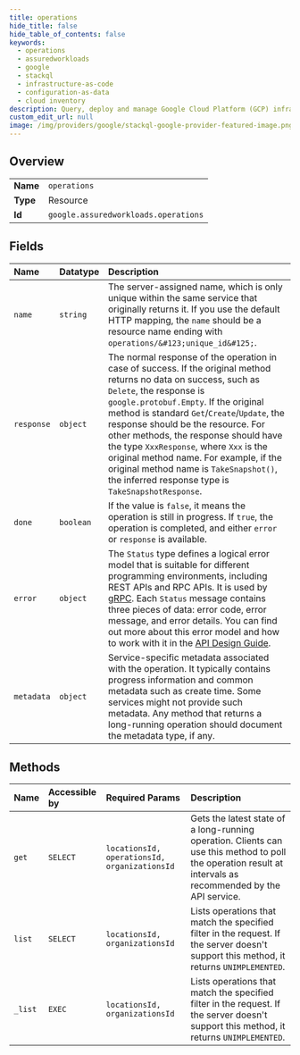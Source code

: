 ```yaml
---
title: operations
hide_title: false
hide_table_of_contents: false
keywords:
  - operations
  - assuredworkloads
  - google    
  - stackql
  - infrastructure-as-code
  - configuration-as-data
  - cloud inventory
description: Query, deploy and manage Google Cloud Platform (GCP) infrastructure and resources using SQL
custom_edit_url: null
image: /img/providers/google/stackql-google-provider-featured-image.png
---
```

  
    

## Overview
<table><tbody>
<tr><td><b>Name</b></td><td><code>operations</code></td></tr>
<tr><td><b>Type</b></td><td>Resource</td></tr>
<tr><td><b>Id</b></td><td><code>google.assuredworkloads.operations</code></td></tr>
</tbody></table>

## Fields
| Name | Datatype | Description |
|:-----|:---------|:------------|
| `name` | `string` | The server-assigned name, which is only unique within the same service that originally returns it. If you use the default HTTP mapping, the `name` should be a resource name ending with `operations/&#123;unique_id&#125;`. |
| `response` | `object` | The normal response of the operation in case of success. If the original method returns no data on success, such as `Delete`, the response is `google.protobuf.Empty`. If the original method is standard `Get`/`Create`/`Update`, the response should be the resource. For other methods, the response should have the type `XxxResponse`, where `Xxx` is the original method name. For example, if the original method name is `TakeSnapshot()`, the inferred response type is `TakeSnapshotResponse`. |
| `done` | `boolean` | If the value is `false`, it means the operation is still in progress. If `true`, the operation is completed, and either `error` or `response` is available. |
| `error` | `object` | The `Status` type defines a logical error model that is suitable for different programming environments, including REST APIs and RPC APIs. It is used by [gRPC](https://github.com/grpc). Each `Status` message contains three pieces of data: error code, error message, and error details. You can find out more about this error model and how to work with it in the [API Design Guide](https://cloud.google.com/apis/design/errors). |
| `metadata` | `object` | Service-specific metadata associated with the operation. It typically contains progress information and common metadata such as create time. Some services might not provide such metadata. Any method that returns a long-running operation should document the metadata type, if any. |
## Methods
| Name | Accessible by | Required Params | Description |
|:-----|:--------------|:----------------|:------------|
| `get` | `SELECT` | `locationsId, operationsId, organizationsId` | Gets the latest state of a long-running operation. Clients can use this method to poll the operation result at intervals as recommended by the API service. |
| `list` | `SELECT` | `locationsId, organizationsId` | Lists operations that match the specified filter in the request. If the server doesn't support this method, it returns `UNIMPLEMENTED`. |
| `_list` | `EXEC` | `locationsId, organizationsId` | Lists operations that match the specified filter in the request. If the server doesn't support this method, it returns `UNIMPLEMENTED`. |
